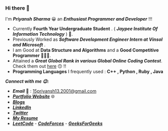 ### Hi there 👋

I'm ***Priyansh Sharma*** 😀 an ***Enthusiast Programmer and Developer*** !!!

 - Currently **Fourth Year Undergraduate Student** . ( ***Jaypee Institute Of Information Technology*** ) 🏫.
 - Previously Worked as ***Software Development Engineer Intern at Vinsol and Microsoft*** .
 - I am Good at **Data Structure and Algorithms** and a **Good Competitive Programmer** 👨🏻‍💻.
 - Attained a ***Great Global Rank in various Global Online Coding Contest***. Check them out [here](https://linktr.ee/priyansh_achievement_and_certi)  🙃 !!
 - **Programming Languages** I frequently used : **C++ , Python , Ruby , Java**
 

***Connect with me 😉:***

 - ***Email*** 📧 : 15priyansh13.2001@gmail.com
 - [***Portfolio Website***](https://priyansh-15.github.io/)  🌐
 - [***Blogs***](https://priyansh15.medium.com/) 
 - [***LinkedIn***](https://www.linkedin.com/in/priyansh-sharma-bb4095216/) 
 - [***Twitter***](https://twitter.com/Priyansh_1015) 
 - [***My Resume***](https://drive.google.com/file/d/1L_dro1h7LoDgs0usa3hBqIBPVBQAvN3G/view)
 - [***LeetCode***](https://leetcode.com/Priyansh_15/)   -  [***CodeForces***](https://codeforces.com/profile/Priyansh.15)  -  [***GeeksForGeeks***](https://auth.geeksforgeeks.org/user/spidey15priyansh/practice/)
